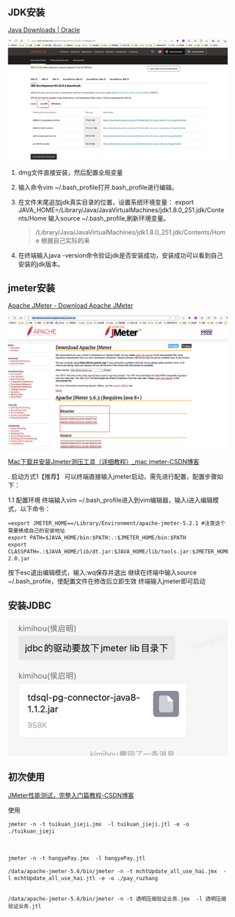 

## JDK安装

[Java Downloads | Oracle](https://www.oracle.com/java/technologies/downloads/?er=221886#java22)

![image-20240823111159336](jmeter安装inMac.assets/image-20240823111159336.png)





1. dmg文件直接安装，然后配置全局变量

2. 输入命令vim ~/.bash_profile打开.bash_profile进行编辑。

3. 在文件末尾追加jdk真实目录的位置，设置系统环境变量：
       export JAVA_HOME=/Library/Java/JavaVirtualMachines/jdk1.8.0_251.jdk/Contents/Home 
       输入source ~/.bash_profile,刷新环境变量。

   > /Library/Java/JavaVirtualMachines/jdk1.8.0_251.jdk/Contents/Home  根据自己实际的来

4. 在终端输入java -version命令验证jdk是否安装成功，安装成功可以看到自己安装的jdk版本。



## jmeter安装

[Apache JMeter - Download Apache JMeter](https://jmeter.apache.org/download_jmeter.cgi)

![image-20240823111421526](jmeter安装inMac.assets/image-20240823111421526.png)



[Mac下载并安装Jmeter测压工具（详细教程）_mac jmeter-CSDN博客](https://blog.csdn.net/weixin_44485316/article/details/131989119)



. 启动方式1【推荐】
可以终端直接输入jmeter启动，需先进行配置，配置步骤如下：

1.1 配置环境
终端输入vim ~/.bash_profile进入到vim编辑器，输入i进入编辑模式，以下命令：

```
=export JMETER_HOME==/Library/Environment/apache-jmeter-5.2.1 #注意这个需要换成自己的安装地址
export PATH=$JAVA_HOME/bin:$PATH:.:$JMETER_HOME/bin:$PATH
export CLASSPATH=.:$JAVA_HOME/lib/dt.jar:$JAVA_HOME/lib/tools.jar:$JMETER_HOME/lib/ext/ApacheJMeter_core.jar:$JMETER_HOME/lib/jorphan.jar:$JMETER_HOME/lib/logkit-2.0.jar
```

按下esc退出编辑模式，输入:wq保存并退出
继续在终端中输入source ~/.bash_profile，使配置文件在修改后立即生效
终端输入jmeter即可启动



## 安装JDBC

![image-20241118141612231](jmeter安装inMac.assets/image-20241118141612231.png)







## 初次使用

[JMeter性能测试，完整入门篇教程-CSDN博客](https://blog.csdn.net/weixin_40943297/article/details/96480607)





使用



```
jmeter -n -t tuikuan_jieji.jmx  -l tuikuan_jieji.jtl -e -o ./tuikuan_jieji



```



```
jmeter -n -t hangyePay.jmx  -l hangyePay.jtl

```







```
/data/apache-jmeter-5.6/bin/jmeter -n -t mchtUpdate_all_use_hai.jmx  -l mchtUpdate_all_use_hai.jtl -e -o ./pay_ruzhang


```



```
/data/apache-jmeter-5.6/bin/jmeter -n -t 透明压缩验证业务.jmx  -l 透明压缩验证业务.jtl



```





